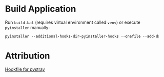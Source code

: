 # Build Application

Run `build.bat` (requires virtual environment called `venv`) or execute `pyinstaller` manually:

```powershell
pyinstaller --additional-hooks-dir=pyinstaller-hooks --onefile --add-data "icon.png;." --icon "icon.ico" --noconsole --name="SUH" main.py
```

# Attribution

[Hookfile for pystray](https://github.com/moses-palmer/pystray/issues/55#issuecomment-652294752)
